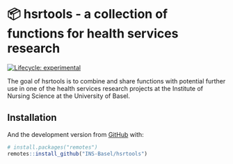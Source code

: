 
<!-- README.md is generated from README.Rmd. Please edit that file -->

# 📦 hsrtools - a collection of functions for health services research

<!-- badges: start -->

[![Lifecycle:
experimental](https://img.shields.io/badge/lifecycle-experimental-orange.svg)](https://www.tidyverse.org/lifecycle/#experimental)
<!-- badges: end -->

The goal of hsrtools is to combine and share functions with potential
further use in one of the health services research projects at the
Institute of Nursing Science at the University of Basel.

## Installation

And the development version from [GitHub](https://github.com/) with:

``` r
# install.packages("remotes")
remotes::install_github("INS-Basel/hsrtools")
```
